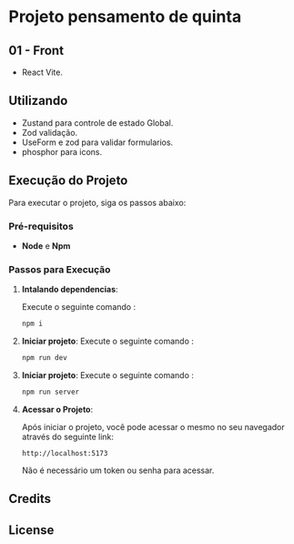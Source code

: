 # Projeto pensamento de quinta

## 01  - Front
- React Vite.

## Utilizando

- Zustand para controle de estado Global.
- Zod validação.
- UseForm e zod para validar formularios.
- phosphor para icons.

## Execução do Projeto

Para executar o projeto, siga os passos abaixo:

### Pré-requisitos

- **Node** e **Npm**

### Passos para Execução

1. **Intalando dependencias**:

   Execute o seguinte comando :

   ```bash
   npm i

2. **Iniciar projeto**:
  Execute o seguinte comando :
    ```bash
   npm run dev

3. **Iniciar projeto**:
  Execute o seguinte comando :
    ```bash
   npm run server

4. **Acessar o Projeto**:

   Após iniciar o projeto, você pode acessar o mesmo no seu navegador através do seguinte link:

   ```
   http://localhost:5173
   ```

   Não é necessário um token ou senha para acessar.

## Credits



## License


